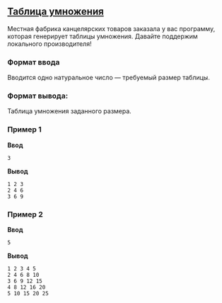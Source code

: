 ## [Таблица умножения](../../../solutions/2.4/24_a.py)

Местная фабрика канцелярских товаров заказала у вас программу, которая генерирует таблицы умножения.
Давайте поддержим локального производителя!

### Формат ввода

Вводится одно натуральное число — требуемый размер таблицы.

### Формат вывода:

Таблица умножения заданного размера.

### Пример 1

__Ввод__
```plaintext
3
```

__Вывод__
```plaintext
1 2 3
2 4 6
3 6 9
```

### Пример 2

__Ввод__
```plaintext
5
```

__Вывод__
```plaintext
1 2 3 4 5
2 4 6 8 10
3 6 9 12 15
4 8 12 16 20
5 10 15 20 25
```
